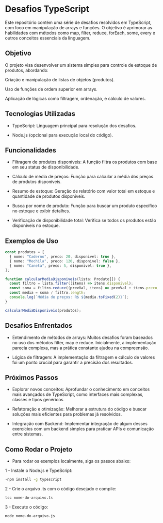 # Desafios TypeScript 

Este repositório contém uma série de desafios resolvidos em TypeScript, com foco em manipulação de arrays e funções. O objetivo é aprimorar as habilidades com métodos como map, filter, reduce, forEach, some, every e outros conceitos essenciais da linguagem.

## Objetivo

O projeto visa desenvolver um sistema simples para controle de estoque de produtos, abordando:

Criação e manipulação de listas de objetos (produtos).

Uso de funções de ordem superior em arrays.

Aplicação de lógicas como filtragem, ordenação, e cálculo de valores.

## Tecnologias Utilizadas

- TypeScript: Linguagem principal para resolução dos desafios.

- Node.js (opcional para execução local do código).

## Funcionalidades

- Filtragem de produtos disponíveis: A função filtra os produtos com base em seu status de disponibilidade.

- Cálculo de média de preços: Função para calcular a média dos preços de produtos disponíveis.

- Resumo de estoque: Geração de relatório com valor total em estoque e quantidade de produtos disponíveis.

- Busca por nome de produto: Função para buscar um produto específico no estoque e exibir detalhes.

- Verificação de disponibilidade total: Verifica se todos os produtos estão disponíveis no estoque.

## Exemplos de Uso

```ts
const produtos = [
  { nome: "Caderno", preco: 20, disponivel: true },
  { nome: "Mochila", preco: 120, disponivel: false },
  { nome: "Caneta", preco: 5, disponivel: true },
];

function calcularMediaDisponiveis(lista: Produto[]) {
  const filtro = lista.filter((itens) => itens.disponivel);
  const soma = filtro.reduce((prevVal, itens) => prevVal + itens.preco, 0);
  const media = soma / filtro.length;
  console.log(`Média de preços: R$ ${media.toFixed(2)}`);
}

calcularMediaDisponiveis(produtos);
```

## Desafios Enfrentados

- Entendimento de métodos de arrays: Muitos desafios foram baseados no uso dos métodos filter, map e reduce. Inicialmente, a implementação parecia complexa, mas a prática constante ajudou na compreensão.

- Lógica de filtragem: A implementação da filtragem e cálculo de valores foi um ponto crucial para garantir a precisão dos resultados.

## Próximos Passos

- Explorar novos conceitos: Aprofundar o conhecimento em conceitos mais avançados de TypeScript, como interfaces mais complexas, classes e tipos genéricos.

- Refatoração e otimização: Melhorar a estrutura do código e buscar soluções mais eficientes para problemas já resolvidos.

- Integração com Backend: Implementar integração de algum desses exercícios com um backend simples para praticar APIs e comunicação entre sistemas.

## Como Rodar o Projeto

- Para rodar os exemplos localmente, siga os passos abaixo:

1 - Instale o Node.js e TypeScript:
``` bash
-npm install -g typescript
```

2 - Crie o arquivo .ts com o código desejado e compile:
```bash
tsc nome-do-arquivo.ts
```

3 -  Execute o código:
```bash
node nome-do-arquivo.js
